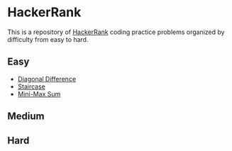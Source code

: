 # HackerRank

This is a repository of [HackerRank](https://www.hackerrank.com) coding practice problems organized by difficulty from easy to hard.

## Easy
- [Diagonal Difference](./Easy/diagonal_difference.md)
- [Staircase](./Easy/staircase.md)
- [Mini-Max Sum](./Easy/mini_max_sum.md)

## Medium

## Hard
